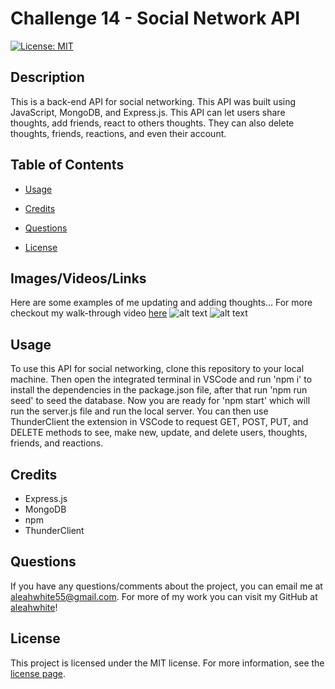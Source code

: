 # Challenge 14 - Social Network API
[![License: MIT](https://img.shields.io/badge/License-MIT-yellow.svg)](https://opensource.org/licenses/MIT) 

## Description
This is a back-end API for social networking. This API was built using JavaScript, MongoDB, and Express.js. This API can let users share thoughts, add friends, react to others thoughts. They can also delete thoughts, friends, reactions, and even their account.

## Table of Contents 
- [Usage](#usage)

- [Credits](#credits)

- [Questions](#questions)

- [License](#license)

## Images/Videos/Links
Here are some examples of me updating and adding thoughts... For more checkout my walk-through video [here]()
![alt text](<assets/Screenshot 2024-03-12 at 5.15.13 PM.png>)
![alt text](<assets/Screenshot 2024-03-12 at 5.24.29 PM.png>)

## Usage
To use this API for social networking, clone this repository to your local machine. Then open the integrated terminal in VSCode and run 'npm i' to install the dependencies in the package.json file, after that run 'npm run seed' to seed the database. Now you are ready for 'npm start' which will run the server.js file and run the local server. You can then use ThunderClient the extension in VSCode to request GET, POST, PUT, and DELETE methods to see, make new, update, and delete users, thoughts, friends, and reactions.

## Credits
- Express.js
- MongoDB
- npm
- ThunderClient

## Questions
If you have any questions/comments about the project, you can email me at [aleahwhite55@gmail.com](mailto:aleahwhite55@gmail.com). For more of my work you can visit my GitHub at [aleahwhite](https://github.com/aleahwhite)!


## License
This project is licensed under the MIT license. For more information, see the [license page](https://spdx.org/licenses/MIT.html).
